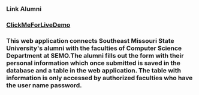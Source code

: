 ### Link Alumni
### <a href="https://linkalumni20221127203158.azurewebsites.net/">ClickMeForLiveDemo</a>
### This web application connects Southeast Missouri State University's alumni with the faculties of Computer Science Department at SEMO.The alumni fills out the form with their personal information which once submitted is saved in the database and a table in the web application. The table with information is only accessed by authorized faculties who have the user name password. 
